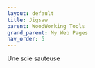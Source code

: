 ```yaml
---
layout: default
title: Jigsaw
parent: WoodWorking Tools
grand_parent: My Web Pages
nav_order: 5
---
```

Une scie sauteuse